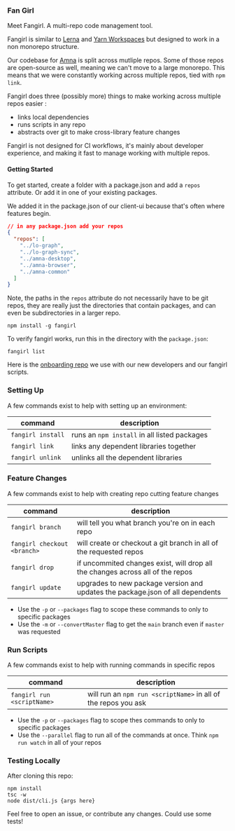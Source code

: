 ### Fan Girl

Meet Fangirl. A multi-repo code management tool.

Fangirl is similar to [Lerna](https://github.com/lerna/lerna) and [Yarn Workspaces](https://classic.yarnpkg.com/lang/en/docs/workspaces/) but designed to work in a non monorepo structure.

Our codebase for [Amna](https://getamna.com) is split across mutliple repos. Some of those repos are open-source as well, meaning we can't move to a large monorepo. This means that we were constantly working across multiple repos, tied with `npm link`.

Fangirl does three (possibly more) things to make working across multiple repos easier :

- links local dependencies
- runs scripts in any repo
- abstracts over git to make cross-library feature changes

Fangirl is not designed for CI workflows, it's mainly about developer experience, and making it fast to manage working with multiple repos.

#### Getting Started

To get started, create a folder with a package.json and add a `repos` attribute. Or add it in one of your existing packages.

We added it in the package.json of our client-ui because that's often where features begin.

```json
// in any package.json add your repos
{
  "repos": [
    "../lo-graph",
    "../lo-graph-sync",
    "../amna-desktop",
    "../amna-browser",
    "../amna-common"
  ]
}
```

Note, the paths in the `repos` attribute do not necessarily have to be git repos, they are really just the directories that contain packages, and can even be subdirectories in a larger repo.

```
npm install -g fangirl
```

To verify fangirl works, run this in the directory with the `package.json`:

```
fangirl list
```

Here is the [onboarding repo](https://github.com/getamna/amna-developer) we use with our new developers and our fangirl scripts.

### Setting Up

A few commands exist to help with setting up an environment:

| command           | description                                  |
| ----------------- | -------------------------------------------- |
| `fangirl install` | runs an `npm install` in all listed packages |
| `fangirl link`    | links any dependent libraries together       |
| `fangirl unlink`  | unlinks all the dependent libraries          |

### Feature Changes

A few commands exist to help with creating repo cutting feature changes

| command                     | description                                                                    |
| --------------------------- | ------------------------------------------------------------------------------ |
| `fangirl branch`            | will tell you what branch you're on in each repo|
| `fangirl checkout <branch>` | will create or checkout a git branch in all of the requested repos             |
| `fangirl drop`              | if uncommited changes exist, will drop all the changes across all of the repos |
| `fangirl update`            | upgrades to new package version and updates the package.json of all dependents |

- Use the `-p` or `--packages` flag to scope these commands to only to specific packages
- Use the `-m` or `--convertMaster` flag to get the `main` branch even if `master` was requested

### Run Scripts

A few commands exist to help with running commands in specific repos

| command                    | description                                                    |
| -------------------------- | -------------------------------------------------------------- |
| `fangirl run <scriptName>` | will run an `npm run <scriptName>` in all of the repos you ask |

- Use the `-p` or `--packages` flag to scope thes commands to only to specific packages
- Use the `--parallel` flag to run all of the commands at once. Think `npm run watch` in all of your repos

### Testing Locally

After cloning this repo:

```
npm install
tsc -w
node dist/cli.js {args here}
```

Feel free to open an issue, or contribute any changes. Could use some tests!
